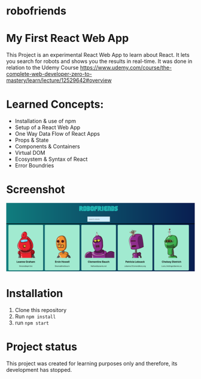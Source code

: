# robofriends

# My First React Web App
This Project is an experimental React Web App to learn about React. It lets you search for robots and shows you the results in real-time. It was done in relation to the Udemy Course https://www.udemy.com/course/the-complete-web-developer-zero-to-mastery/learn/lecture/12529642#overview 

# Learned Concepts: 
- Installation & use of npm
- Setup of a React Web App
- One Way Data Flow of React Apps
- Props & State 
- Components & Containers
- Virtual DOM
- Ecosystem & Syntax of React
- Error Boundries


# Screenshot
![Screenshot](RoboFriends.png)


# Installation
1. Clone this repository
2. Run ```npm install```
3. run ```npm start```


# Project status
This project was created for learning purposes only and therefore, its development has stopped. 